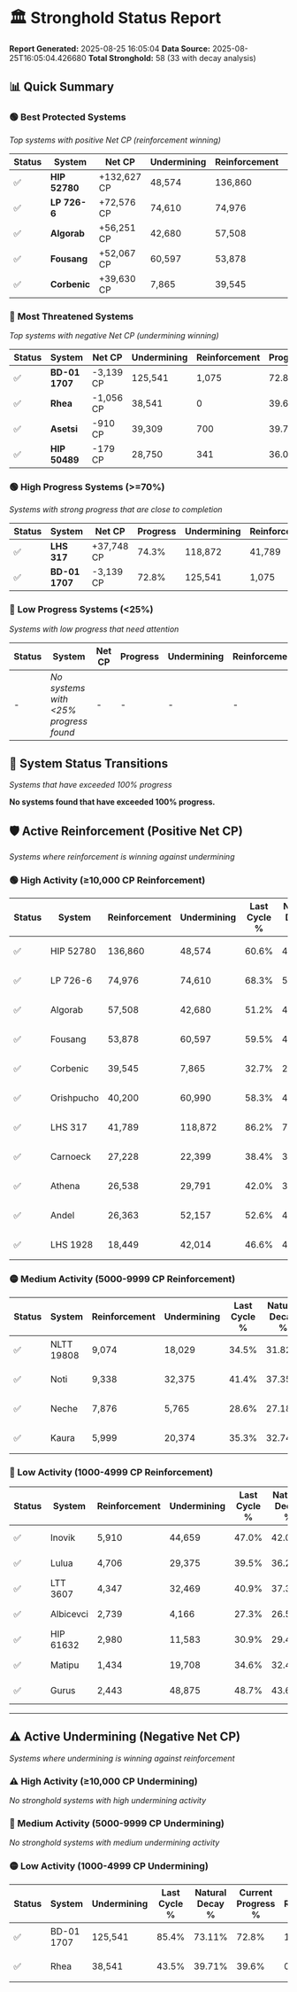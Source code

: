 # 🏛️ Stronghold Status Report

**Report Generated:** 2025-08-25 16:05:04
**Data Source:** 2025-08-25T16:05:04.426680
**Total Stronghold:** 58 (33 with decay analysis)

## 📊 Quick Summary

### 🟢 **Best Protected Systems**
*Top systems with positive Net CP (reinforcement winning)*

| Status | System | Net CP | Undermining | Reinforcement | Progress |
|--------|--------|--------|-------------|---------------|----------|
| ✅ | **HIP 52780** | +132,627 CP | 48,574 | 136,860 | 55.7% |
| ✅ | **LP 726-6** | +72,576 CP | 74,610 | 74,976 | 60.8% |
| ✅ | **Algorab** | +56,251 CP | 42,680 | 57,508 | 46.9% |
| ✅ | **Fousang** | +52,067 CP | 60,597 | 53,878 | 53.4% |
| ✅ | **Corbenic** | +39,630 CP | 7,865 | 39,545 | 31.9% |

### 🔴 **Most Threatened Systems**
*Top systems with negative Net CP (undermining winning)*

| Status | System | Net CP | Undermining | Reinforcement | Progress |
|--------|--------|--------|-------------|---------------|----------|
| ✅ | **BD-01 1707** | -3,139 CP | 125,541 | 1,075 | 72.8% |
| ✅ | **Rhea** | -1,056 CP | 38,541 | 0 | 39.6% |
| ✅ | **Asetsi** | -910 CP | 39,309 | 700 | 39.7% |
| ✅ | **HIP 50489** | -179 CP | 28,750 | 341 | 36.0% |

### 🟢 **High Progress Systems (>=70%)**
*Systems with strong progress that are close to completion*

| Status | System | Net CP | Progress | Undermining | Reinforcement |
|--------|--------|--------|----------|-------------|---------------|
| ✅ | **LHS 317** | +37,748 CP | 74.3% | 118,872 | 41,789 |
| ✅ | **BD-01 1707** | -3,139 CP | 72.8% | 125,541 | 1,075 |

### 🔴 **Low Progress Systems (<25%)**
*Systems with low progress that need attention*

| Status | System | Net CP | Progress | Undermining | Reinforcement |
|--------|--------|--------|----------|-------------|---------------|
| - | *No systems with <25% progress found* | - | - | - | - |
## 🔄 System Status Transitions
*Systems that have exceeded 100% progress*

**No systems found that have exceeded 100% progress.**

## 🛡️ Active Reinforcement (Positive Net CP)
*Systems where reinforcement is winning against undermining*

### 🟢 High Activity (≥10,000 CP Reinforcement)

| Status | System | Reinforcement | Undermining | Last Cycle % | Natural Decay % | Current Progress % | Current CP | Net CP | Activity |
|--------|--------|---------------|-------------|--------------|-----------------|-------------------|------------|--------|----------|
| ✅ | HIP 52780 | 136,860 | 48,574 | 60.6% | 42.44% | 55.7% | 557,000 | +132,627 | 🟢 High Reinforcement |
| ✅ | LP 726-6 | 74,976 | 74,610 | 68.3% | 53.54% | 60.8% | 608,000 | +72,576 | 🟢 High Reinforcement |
| ✅ | Algorab | 57,508 | 42,680 | 51.2% | 41.27% | 46.9% | 469,000 | +56,251 | 🟢 High Reinforcement |
| ✅ | Fousang | 53,878 | 60,597 | 59.5% | 48.19% | 53.4% | 534,000 | +52,067 | 🟢 High Reinforcement |
| ✅ | Corbenic | 39,545 | 7,865 | 32.7% | 27.94% | 31.9% | 319,000 | +39,630 | 🟢 High Reinforcement |
| ✅ | Orishpucho | 40,200 | 60,990 | 58.3% | 48.36% | 52.2% | 522,000 | +38,411 | 🟢 High Reinforcement |
| ✅ | LHS 317 | 41,789 | 118,872 | 86.2% | 70.53% | 74.3% | 743,000 | +37,748 | 🟢 High Reinforcement |
| ✅ | Carnoeck | 27,228 | 22,399 | 38.4% | 33.52% | 36.2% | 362,000 | +26,792 | 🟢 High Reinforcement |
| ✅ | Athena | 26,538 | 29,791 | 42.0% | 36.41% | 39.0% | 390,000 | +25,949 | 🟢 High Reinforcement |
| ✅ | Andel | 26,363 | 52,157 | 52.6% | 44.92% | 47.4% | 474,000 | +24,782 | 🟢 High Reinforcement |
| ✅ | LHS 1928 | 18,449 | 42,014 | 46.6% | 40.75% | 42.4% | 424,000 | +16,533 | 🟢 High Reinforcement |

### 🟡 Medium Activity (5000-9999 CP Reinforcement)

| Status | System | Reinforcement | Undermining | Last Cycle % | Natural Decay % | Current Progress % | Current CP | Net CP | Activity |
|--------|--------|---------------|-------------|--------------|-----------------|-------------------|------------|--------|----------|
| ✅ | NLTT 19808 | 9,074 | 18,029 | 34.5% | 31.82% | 32.7% | 327,000 | +8,752 | 🟡 Medium Reinforcement |
| ✅ | Noti | 9,338 | 32,375 | 41.4% | 37.35% | 38.2% | 382,000 | +8,529 | 🟡 Medium Reinforcement |
| ✅ | Neche | 7,876 | 5,765 | 28.6% | 27.18% | 28.0% | 280,000 | +8,169 | 🟡 Medium Reinforcement |
| ✅ | Kaura | 5,999 | 20,374 | 35.3% | 32.74% | 33.3% | 332,999 | +5,623 | 🟡 Medium Reinforcement |

### 🔴 Low Activity (1000-4999 CP Reinforcement)

| Status | System | Reinforcement | Undermining | Last Cycle % | Natural Decay % | Current Progress % | Current CP | Net CP | Activity |
|--------|--------|---------------|-------------|--------------|-----------------|-------------------|------------|--------|----------|
| ✅ | Inovik | 5,910 | 44,659 | 47.0% | 42.04% | 42.5% | 425,000 | +4,595 | 🔵 Low Reinforcement |
| ✅ | Lulua | 4,706 | 29,375 | 39.5% | 36.20% | 36.6% | 366,000 | +4,014 | 🔵 Low Reinforcement |
| ✅ | LTT 3607 | 4,347 | 32,469 | 40.9% | 37.35% | 37.7% | 377,000 | +3,461 | 🔵 Low Reinforcement |
| ✅ | Albicevci | 2,739 | 4,166 | 27.3% | 26.59% | 26.9% | 268,999 | +3,134 | 🔵 Low Reinforcement |
| ✅ | HIP 61632 | 2,980 | 11,583 | 30.9% | 29.40% | 29.7% | 297,000 | +3,015 | 🔵 Low Reinforcement |
| ✅ | Matipu | 1,434 | 19,708 | 34.6% | 32.49% | 32.6% | 326,000 | +1,102 | 🔵 Low Reinforcement |
| ✅ | Gurus | 2,443 | 48,875 | 48.7% | 43.69% | 43.8% | 437,999 | +1,062 | 🔵 Low Reinforcement |


---

## ⚠️ Active Undermining (Negative Net CP)
*Systems where undermining is winning against reinforcement*

### ⚠️ High Activity (≥10,000 CP Undermining)

*No stronghold systems with high undermining activity*

### 🔶 Medium Activity (5000-9999 CP Undermining)

*No stronghold systems with medium undermining activity*

### 🟡 Low Activity (1000-4999 CP Undermining)

| Status | System | Undermining | Last Cycle % | Natural Decay % | Current Progress % | Reinforcement | Current CP | Net CP | Activity |
|--------|--------|-------------|--------------|-----------------|-------------------|---------------|------------|--------|----------|
| ✅ | BD-01 1707 | 125,541 | 85.4% | 73.11% | 72.8% | 1,075 | 728,000 | -3,139 | 🟡 Low Undermining |
| ✅ | Rhea | 38,541 | 43.5% | 39.71% | 39.6% | 0 | 396,000 | -1,056 | 🟡 Low Undermining |
